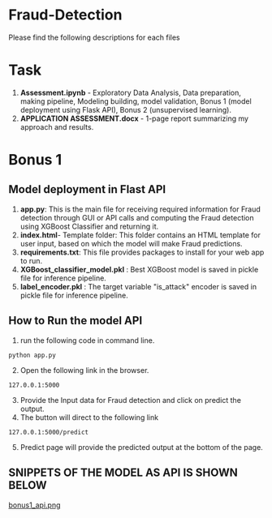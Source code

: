# Fraud-Detection

Please find the following descriptions for each files

# Task
1. **Assessment.ipynb** - Exploratory Data Analysis, Data preparation, making pipeline, Modeling building, model validation, Bonus 1 (model deployment using Flask API), Bonus 2 (unsupervised learning).
2. **APPLICATION ASSESSMENT.docx** - 1-page report summarizing my approach and results.

# Bonus 1
## Model deployment in Flast API
1. **app.py**: This is the main file for receiving required information for Fraud detection through GUI or API calls and computing the Fraud detection using XGBoost Classifier and returning it.
2. **index.html**- Template folder: This folder contains an HTML template for user input, based on which the model will make Fraud predictions.
3. **requirements.txt**: This file provides packages to install for your web app to run.
4. **XGBoost_classifier_model.pkl** : Best XGBoost model is saved in pickle file for inference pipeline.
5. **label_encoder.pkl** : The target variable "is_attack" encoder is saved in pickle file for inference pipeline.
## How to Run the model API
1. run the following code in command line.
```
python app.py
```
2. Open the following link in the browser.
```
127.0.0.1:5000
```
3. Provide the Input data for Fraud detection and click on predict the output.
4. The button will direct to the following link
```
127.0.0.1:5000/predict
```
5. Predict page will provide the predicted output at the bottom of the page.

## SNIPPETS OF THE MODEL AS API IS SHOWN BELOW
[bonus1_api.png](https://github.com/HariWoverine/Fraud-Detection/blob/main/bonus1_api.png)



